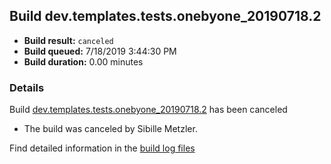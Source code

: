 ## Build dev.templates.tests.onebyone_20190718.2
- **Build result:** `canceled`
- **Build queued:** 7/18/2019 3:44:30 PM
- **Build duration:** 0.00 minutes
### Details
Build [dev.templates.tests.onebyone_20190718.2](https://winappstudio.visualstudio.com/web/build.aspx?pcguid=a4ef43be-68ce-4195-a619-079b4d9834c2&builduri=vstfs%3a%2f%2f%2fBuild%2fBuild%2f29777) has been canceled

+ The build was canceled by Sibille Metzler.

Find detailed information in the [build log files](https://uwpctdiags.blob.core.windows.net/buildlogs/dev.templates.tests.onebyone_20190718.2_logs.zip)
